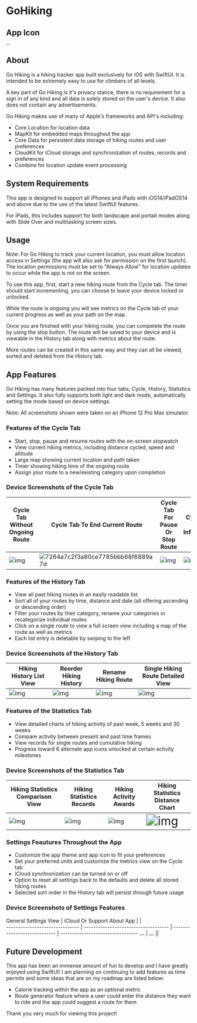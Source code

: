 # GoHiking

## App Icon

<img src="https://lh7-us.googleusercontent.com/jRiZJ8q6rztuROC4fAEg7gU8aBGbEPpBT85qkj2dd289astUolcaw3IcHNB7JIGy8a4BBqy9etkoTcF06qi4J9KeRHkkqf3YroSY20F_mgIMqqTSZHKp_QGP8fI_ptvZ6rHHlWVq2H2GIWu-wiOiDV-s0g=s2048" alt="img" style="zoom: 25%;" />

## About

Go Hiking is a hiking tracker app built exclusively for iOS with SwiftUI. It is intended to be extremely easy to use for climbers of all levels.

A key part of Go Hiking is it's privacy stance, there is no requirement for a sign in of any kind and all data is solely stored on the user's device. It also does not contain any advertisements.

Go Hiking makes use of many of Apple's frameworks and API's including:
* Core Location for location data
* MapKit for embedded maps throughout the app
* Core Data for persistent data storage of hiking routes and user preferences
* CloudKit for iCloud storage and synchronization of routes, records and preferences
* Combine for location update event processing

## System Requirements

This app is designed to support all iPhones and iPads with iOS14/iPadOS14 and above due to the use of the latest SwiftUI features.

For iPads, this includes support for both landscape and portait modes along with Slide Over and multitasking screen sizes.

## Usage

Note: For Go Hiking to track your current location, you must allow location access in Settings (the app will also ask for permission on the first launch). The location permissions must be set to "Always Allow" for location updates to occur while the app is not on the screen.

To use this app, first, start a new hiking route from the Cycle tab. The timer should start incrementing, you can choose to leave your device locked or unlocked.

While the route is ongoing you will see metrics on the Cycle tab of your current progress as well as your path on the map.

Once you are finished with your hiking route, you can compelete the route by using the stop button. The route will be saved to your device and is viewable in the History tab along with metrics about the route.

More routes can be created in this same way and they can all be viewed, sorted and deleted from the History tab.

## App Features

Go Hiking has many features packed into four tabs; Cycle, History, Statistics and Settings. It also fully supports both light and dark mode, automatically setting the mode based on device settings.

Note: All screenshots shown were taken on an iPhone 12 Pro Max simulator.

### Features of the Cycle Tab
* Start, stop, pause and resume routes with the on-screen stopwatch
* View current hiking metrics, including distance cycled, speed and altitude
* Large map showing current location and path taken
* Timer showing hiking time of the ongoing route
* Assign your route to a new/existing category upon completion

### Device Screenshots of the Cycle Tab
 Cycle Tab Without Ongoing Route                              | Cycle Tab To End Current Route                               | Cycle Tab For Pause Or Stop Route                            | Cycle Tab With Information                                   
 ------------------------------------------------------------ | ------------------------------------------------------------ | ------------------------------------------------------------ | ------------------------------------------------------------ 
 ![img](https://lh7-us.googleusercontent.com/A-C_tmLOYN5OXtlZBDzSKPT51xa1cuL-LWE4cTLKxFKG6Q0HBYGUwghKopX4g-DCcv13md_Af0oiM5iPMP6SB5IoOlM66aTA6u2VaCu-6vr1zKG_EwxSf5wt2TxcdeVWtMPPrWGDLIUxnEjJCz4l3AgIIw=s2048) | ![7264a7c2f3a80ce7785bbb68f6889a7d](/Users/xj/Downloads/7264a7c2f3a80ce7785bbb68f6889a7d.PNG) | ![img](https://lh7-us.googleusercontent.com/Nveye-8wRthbr_hMuFlo3RmJdFFtVE2yQLvteQWqytp8KcRQ_mu4upeDi7Ypq8fw0J-r_PCrJ3sb8Xymx6WzhQWJ86nw8mTcsN_3fd_cmkdKfKIub_XCbX-HwVBxe2GMoDjY2jCB5CnQKIWKFXcqwbBb-A=s2048) | ![img](https://lh7-us.googleusercontent.com/iT34RCdaoPUDjssThpD9DUDZ33ZnVv8yzfAh30oUQ9-JA24BKQFf9_Kzu6xzoS4YxhomCQCh_B5oiueW_MEA6MB8JtqDSKCByc53r91cnI1_H9mmKNaaZ4lvCwWMA0kc9LDcoZi1a_gMJrYkaa8CpUqY2Q=s2048) 

### Features of the History Tab
* View all past hiking routes in an easily readable list
* Sort all of your routes by time, distance and date (all offering ascending or descending order)
* Filter your routes by their category, rename your categories or recategorize individual routes
* Click on a single route to view a full screen view including a map of the route as well as metrics
* Each list entry is deletable by swiping to the left

### Device Screenshots of the History Tab
Hiking History List View | Reorder Hiking History | Rename Hiking Route | Single Hiking Route Detailed View 
------------------------------- | ------------------------------------ | ---------------------------- | ---------------------------------
 ![img](https://lh7-us.googleusercontent.com/JB6bnjErqNQPpVWrRSM2rVq5mMPUJUuaZPY3GkMEhoWaJcQ0wK_ym5zlnot0T5FESiePmnpicJBNff8K9GSYsn0HPtEQoV9pR9AZA8euklgpbTwKVktmKI-T5hZ0lGq0beddzdbvTy9-rAkYpyGpI3nMUA=s2048) | ![img](https://lh7-us.googleusercontent.com/AIf7NYbZJPPbYZm4Qjn30_AgHPMsN7_hCwYJLHYAfBZoXXJC4eYR_KX8twJSwn5Ha_5aeLYVB2Qx4Kj_XqXeka5H9oC5PPC88wjfhH09t6PjfNP-4ij-Ad2BCjLJdERFTJrxUqBQi7zE8WKHqUXWYVonOw=s2048) |![img](https://lh7-us.googleusercontent.com/056pRBuzPZ5Hh-hA810v-4QMaJdh4Gjilssauueo7JVnoyPTixlDCzbg15LTudNgsXuMFrCo6p9zXG0PYsw3VZpaBYAp6tGWoxq5XgsewRRqWkfK316omp-_faEX7ezl6HUXzp54MJen17VoaS5x4xdw8g=s2048)|![img](https://lh7-us.googleusercontent.com/RKaW2C4nmWXo0iQSaWTkuEdIZmP_mG98WAJ0hZ4AadU-EhZpqdSMOhxnHHhCwaeSyYScNWCdrnIMhL7lajtRigIYneRFaCG9ACqmW_VRd198m_y0IW9wPsaHzD083fgrKUJm8On60bZI7NXCdbtFCinI2A=s2048)

### Features of the Statistics Tab
* View detailed charts of hiking activity of past week, 5 weeks and 30 weeks
* Compare activity between present and past time frames
* View records for single routes and cumulative hiking
* Progress toward 6 alternate app icons unlocked at certain activity milestones

### Device Screenshots of the Statistics Tab
Hiking Statistics Comparison View | Hiking Statistics Records | Hiking Activity Awards | Hiking Statistics Distance Chart 
------------------------------- | ------------------------------------ | ---------------------------- | ---------------------------------
 ![img](https://lh7-us.googleusercontent.com/OjMx2ogstrnsDV72vtXVHFumzKtobh4dabTj7snTsevue9WOroEk9saE172VcrG72X1KDHwvnmQGIVyKV3WAa5NcsCBlZxAvC9GoBnOrHakx7NjKbbXPVIbeVp7Vnq7WlNfUG1c-TbgJ68Cp3yr0qQnrbA=s2048) | ![img](https://lh7-us.googleusercontent.com/3xFmxDZTsg7eF_YXBmoMsUUMaZDy6HemfgWIlTP0Qj5sLObuyWw8RJ0tathuTs41k93oTAJalobFbsGXsiAh_HoYsOsxE2W3YMxl07N4vJuEGcgoWUsYYX1KyoqqS581mCmOSlXJNsIypiamNlKevfC3cA=s2048) | ![img](https://lh7-us.googleusercontent.com/VRqV8q4XDYO9aonKqwaJBA8i18DC_Yz0y_rHomMP4pbl6lh8o7fNJVdjgTT7wGWUVXYKAWlC7zfHOp2djFsx25_nGDSOi8Pw8dnT_eq5CtzeFTQx1sqj-nfH-B1iP-er-BNNyD_qeM0lAmGSrL6N-VWuAg=s2048) | <img src="https://lh7-us.googleusercontent.com/OaL7uaqfHXoHl4RKYbwfzKU1v0q6s6Py25uCnaCuLbt6AXH_QBrTaKTrdl3_rX11K_uS3TvmM8lCqVR2y1oamtULXodK97wHQcKqG3Kxhjsne94dUZYJULTG9NxqRrWKW1sNTZds3eaVc7TkS5dmOGzQBg=s2048" alt="img" style="zoom:200%;" /> 

### Settings Feautures Throughout the App
* Customize the app theme and app icon to fit your preferences
* Set your preferred units and customize the metrics view on the Cycle tab
* iCloud synchronization can be turned on or off
* Option to reset all settings back to the defaults and delete all stored hiking routes
* Selected sort order in the History tab will persist through future usage

### Device Screenshots of Settings Features
General Settings View | iCloud Or Support About App |      |      
------------------------------- | ------------------------------------ | ---------------------------- | ---------------------------------
 <img src="https://lh7-us.googleusercontent.com/G6R5KlCxXLWfxbz0kz7bqDftmpFG2fNL4GlYWCvqvRQ0Gf5UT3uF8GZHbu-qHQ19BKwbc16Wl-LLXsmDfnDhIVh65IBs5CmE28goQnJTzar1QQn_F8D-NdXVKS3iMZsAF--JvwrSTxeNPIKR6Yg30llpoA=s2048" alt="img" style="zoom: 33%;" /> | <img src="https://lh7-us.googleusercontent.com/597y0kXIE0MQvj4abM85XeNoVG2B7Y8JdaUu6O9bGOVb3I42TqxxkyLVAx2UV9mLCeQ9QbxleKqH1-UlmAt4l1sXWWiFaZV7fkbPDX_TVTXbVS2KgQ_8WKBwJ6fvjCNDNf-GlTz2Hez2LHamaa9AZ5M6Mg=s2048" alt="img" style="zoom: 33%;" /> ||

## Future Development

This app has been an immense amount of fun to develop and I have greatly enjoyed using SwiftUI! I am planning on continuing to add features as time permits and some ideas that are on my roadmap are listed below:
* Calorie tracking within the app as an optional metric
* Route generator feature where a user could enter the distance they want to ride and the app could suggest a route for them

Thank you very much for viewing this project!
